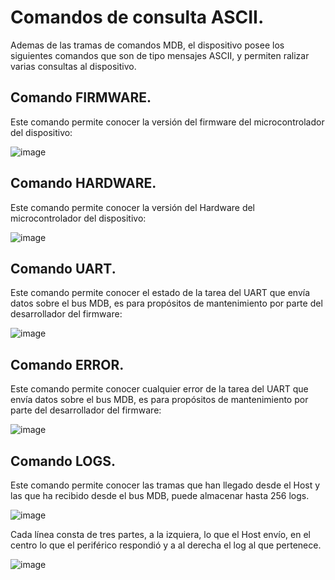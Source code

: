 # Comandos de consulta ASCII.

Ademas de las tramas de comandos MDB, el dispositivo posee los siguientes comandos que son de tipo mensajes ASCII, y permiten ralizar varias consultas al dispositivo.

## Comando FIRMWARE.

Este comando permite conocer la versión del firmware del microcontrolador del dispositivo:

![image](https://github.com/user-attachments/assets/ddf066ee-e9e1-480a-ae39-d15ecf015ab8)

## Comando HARDWARE.

Este comando permite conocer la versión del Hardware del microcontrolador del dispositivo:

![image](https://github.com/user-attachments/assets/d7cf4699-c66e-4abd-af71-55d2edb1a9d9)

## Comando UART.

Este comando permite conocer el estado de la tarea del UART que envía datos sobre el bus MDB, es para propósitos de mantenimiento por parte del desarrollador del firmware:

![image](https://github.com/user-attachments/assets/41849251-5713-4f2e-ba18-342bef0e406a)

## Comando ERROR.

Este comando permite conocer cualquier error de la tarea del UART que envía datos sobre el bus MDB, es para propósitos de mantenimiento por parte del desarrollador del firmware:

![image](https://github.com/user-attachments/assets/d4813bd8-8b52-4cf9-a20c-4fa1a96f4c3d)


## Comando LOGS.

Este comando permite conocer las tramas que han llegado desde el Host y las que ha recibido desde el bus MDB, puede almacenar hasta 256 logs.


![image](https://github.com/user-attachments/assets/c119abb8-958a-4566-90f9-1a7656630b8f)

Cada línea consta de tres partes, a la izquiera, lo que el Host envío, en el centro lo que el periférico respondió y a al derecha el log al que pertenece.

![image](https://github.com/user-attachments/assets/5605d902-ce71-4562-9c07-cd13b868522a)







